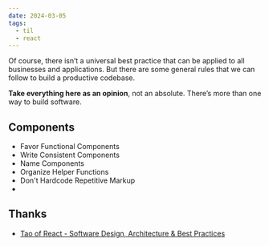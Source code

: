 ```yaml
---
date: 2024-03-05
tags:
  - til
  - react
---
```


Of course, there isn’t a universal best practice that can be applied to all businesses and applications. But there are some general rules that we can follow to build a productive codebase.

**Take everything here as an opinion**, not an absolute. There’s more than one way to build software.

## Components

- Favor Functional Components
- Write Consistent Components
- Name Components
- Organize Helper Functions
- Don't Hardcode Repetitive Markup
- 




## Thanks

- [Tao of React - Software Design, Architecture & Best Practices](https://alexkondov.com/tao-of-react/)
